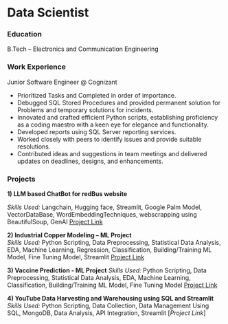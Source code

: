 # Data Scientist

### Education
B.Tech – Electronics and Communication Engineering 

### Work Experience
Junior Software Engineer @ Cognizant
- Prioritized Tasks and Completed in order of importance.
- Debugged SQL Stored Procedures and provided permanent solution for Problems and temporary solutions for incidents.
- Innovated and crafted efficient Python scripts, establishing proficiency as a coding maestro with a keen eye for elegance and functionality.
- Developed reports using SQL Server reporting services.
- Worked closely with peers to identify issues and provide suitable resolutions.
- Contributed ideas and suggestions in team meetings and delivered updates on deadlines, designs, and enhancements.

### Projects
**1) LLM based ChatBot for redBus website**      

*Skills Used:* Langchain, Hugging face, Streamlit, Google Palm Model, VectorDataBase, WordEmbeddingTechniques, webscrapping using BeautifulSoup, GenAI
[Project Link](https://llm-based-chatbot-for-redbus-fkrvppuofyxxdclgymc9me.streamlit.app/)

**2) Industrial Copper Modeling – ML Project**                                       
*Skills Used:* Python Scripting, Data Preprocessing, Statistical Data Analysis, EDA, Machine Learning, Regression, Classification, Building/Training ML Model, Fine Tuning Model, Streamlit
[Project Link](https://copper-modeling-ml-project-cjo7z7xbza6xyajbpqdkbt.streamlit.app/)

**3) Vaccine Prediction - ML Project** 
*Skills Used:* Python Scripting, Data Preprocessing, Statistical Data Analysis, EDA, Machine Learning, Classification, Building/Training ML Model, Fine Tuning Model
[Project Link](https://vaccine-prediction-ml-project-v2rkhfkegcehq2kzdxezbf.streamlit.app/)

**4) YouTube Data Harvesting and Warehousing using SQL and Streamlit**
*Skills Used:* Python Scripting, Data Collection, Data Management Using SQL, MongoDB, Data Analysis, API Integration, Streamlit
[*Project Link*]

